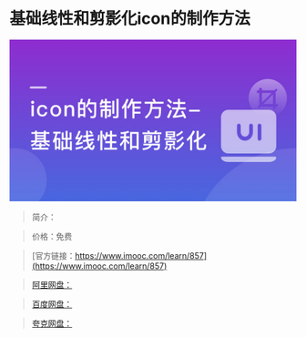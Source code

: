 # 基础线性和剪影化icon的制作方法

![img](../../assets/5fe442fc00010a4d05400304.jpg)

> 简介：

> 价格：免费

> [官方链接：https://www.imooc.com/learn/857](https://www.imooc.com/learn/857)

> [阿里网盘：]()

> [百度网盘：]()

> [夸克网盘：]()

